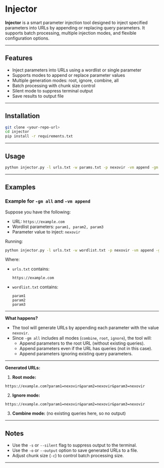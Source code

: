 # Injector

**Injector** is a smart parameter injection tool designed to inject specified parameters into URLs by appending or replacing query parameters. It supports batch processing, multiple injection modes, and flexible configuration options.

---

## Features

- Inject parameters into URLs using a wordlist or single parameter  
- Supports modes to append or replace parameter values  
- Multiple generation modes: root, ignore, combine, all  
- Batch processing with chunk size control  
- Silent mode to suppress terminal output  
- Save results to output file  

---

## Installation

```bash
git clone <your-repo-url>
cd injector
pip install -r requirements.txt
```

---

## Usage

```bash
python injector.py -l urls.txt -w params.txt -p nexovir -vm append -gm all -c 25 -o output.txt
```

---

## Examples

### Example for `-gm all` and `-vm append`

Suppose you have the following:

- URL: `https://example.com`
- Wordlist parameters: `param1, param2, param3`
- Parameter value to inject: `nexovir`

Running:

```bash
python injector.py -l urls.txt -w wordlist.txt -p nexovir -vm append -gm all
```

Where:

- `urls.txt` contains:  
  ```
  https://example.com
  ```
- `wordlist.txt` contains:  
  ```
  param1
  param2
  param3
  ```

---

**What happens?**

- The tool will generate URLs by appending each parameter with the value `nexovir`.
- Since `-gm all` includes all modes (`combine`, `root`, `ignore`), the tool will:
  - Append parameters to the root URL (without existing queries).
  - Append parameters even if the URL has queries (not in this case).
  - Append parameters ignoring existing query parameters.

---

**Generated URLs:**

1. **Root mode:**  
```
https://example.com?param1=nexovir&param2=nexovir&param3=nexovir
```

2. **Ignore mode:**  
```
https://example.com?param1=nexovir&param2=nexovir&param3=nexovir
```

3. **Combine mode:** (no existing queries here, so no output)

---

## Notes

- Use the `-s` or `--silent` flag to suppress output to the terminal.  
- Use the `-o` or `--output` option to save generated URLs to a file.  
- Adjust chunk size (`-c`) to control batch processing size.

---
